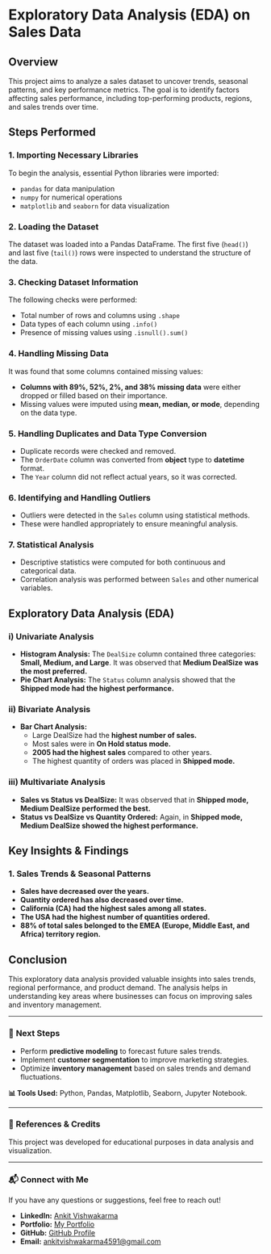 # Exploratory Data Analysis (EDA) on Sales Data

## Overview

This project aims to analyze a sales dataset to uncover trends, seasonal patterns, and key performance metrics. The goal is to identify factors affecting sales performance, including top-performing products, regions, and sales trends over time.

## Steps Performed

### 1. Importing Necessary Libraries

To begin the analysis, essential Python libraries were imported:

- `pandas` for data manipulation
- `numpy` for numerical operations
- `matplotlib` and `seaborn` for data visualization

### 2. Loading the Dataset

The dataset was loaded into a Pandas DataFrame. The first five (`head()`) and last five (`tail()`) rows were inspected to understand the structure of the data.

### 3. Checking Dataset Information

The following checks were performed:

- Total number of rows and columns using `.shape`
- Data types of each column using `.info()`
- Presence of missing values using `.isnull().sum()`

### 4. Handling Missing Data

It was found that some columns contained missing values:

- **Columns with 89%, 52%, 2%, and 38% missing data** were either dropped or filled based on their importance.
- Missing values were imputed using **mean, median, or mode**, depending on the data type.

### 5. Handling Duplicates and Data Type Conversion

- Duplicate records were checked and removed.
- The `OrderDate` column was converted from **object** type to **datetime** format.
- The `Year` column did not reflect actual years, so it was corrected.

### 6. Identifying and Handling Outliers

- Outliers were detected in the `Sales` column using statistical methods.
- These were handled appropriately to ensure meaningful analysis.

### 7. Statistical Analysis

- Descriptive statistics were computed for both continuous and categorical data.
- Correlation analysis was performed between `Sales` and other numerical variables.

## Exploratory Data Analysis (EDA)

### **i) Univariate Analysis**

- **Histogram Analysis:** The `DealSize` column contained three categories: **Small, Medium, and Large**. It was observed that **Medium DealSize was the most preferred.**
- **Pie Chart Analysis:** The `Status` column analysis showed that the **Shipped mode had the highest performance.**

### **ii) Bivariate Analysis**

- **Bar Chart Analysis:**
  - Large DealSize had the **highest number of sales.**
  - Most sales were in **On Hold status mode.**
  - **2005 had the highest sales** compared to other years.
  - The highest quantity of orders was placed in **Shipped mode.**

### **iii) Multivariate Analysis**

- **Sales vs Status vs DealSize:** It was observed that in **Shipped mode, Medium DealSize performed the best.**
- **Status vs DealSize vs Quantity Ordered:** Again, in **Shipped mode, Medium DealSize showed the highest performance.**

## **Key Insights & Findings**

### **1. Sales Trends & Seasonal Patterns**

- **Sales have decreased over the years.**
- **Quantity ordered has also decreased over time.**
- **California (CA) had the highest sales among all states.**
- **The USA had the highest number of quantities ordered.**
- **88% of total sales belonged to the EMEA (Europe, Middle East, and Africa) territory region.**

## **Conclusion**

This exploratory data analysis provided valuable insights into sales trends, regional performance, and product demand. The analysis helps in understanding key areas where businesses can focus on improving sales and inventory management.

---

### 📌 **Next Steps**

- Perform **predictive modeling** to forecast future sales trends.
- Implement **customer segmentation** to improve marketing strategies.
- Optimize **inventory management** based on sales trends and demand fluctuations.

**📊 Tools Used:** Python, Pandas, Matplotlib, Seaborn, Jupyter Notebook.

---

### **🔗 References & Credits**

This project was developed for educational purposes in data analysis and visualization.

---

### **📬 Connect with Me**

If you have any questions or suggestions, feel free to reach out!

- **LinkedIn:** [Ankit Vishwakarma](https://www.linkedin.com/in/ankit-vishwakarma-324baa2a6/)
- **Portfolio:** [My Portfolio](https://gqr.sh/ZsZC)
- **GitHub:** [GitHub Profile](https://github.com/)
- **Email:** ankitvishwakarma4591@gmail.com

